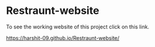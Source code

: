 # Restraunt-website
To see the working website of this project click on this link.

https://harshit-09.github.io/Restraunt-website/
